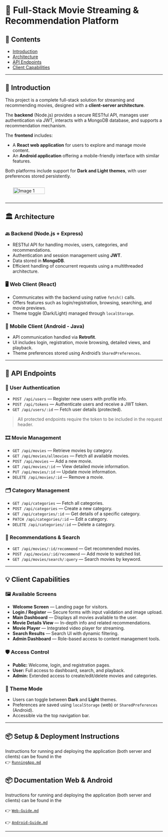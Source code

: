 # 🎥 Full-Stack Movie Streaming & Recommendation Platform

## 📌 Contents
- [Introduction](#introduction)
- [Architecture](#architecture)
- [API Endpoints](#api-endpoints)
- [Client Capabilities](#client-capabilities)

---

## 🧾 Introduction
This project is a complete full-stack solution for streaming and recommending movies, designed with a **client-server architecture**.

The **backend** (Node.js) provides a secure RESTful API, manages user authentication via JWT, interacts with a MongoDB database, and supports a recommendation mechanism.

The **frontend** includes:
- A **React web application** for users to explore and manage movie content.
- An **Android application** offering a mobile-friendly interface with similar features.

Both platforms include support for **Dark and Light themes**, with user preferences stored persistently.

<!-- Image Slider Start -->

<div id="slider">
  <figure>
    <img width="600" src="https://github.com/user-attachments/assets/23631b37-142f-44bb-8c9a-3cbe4a1fc4b3" alt="Image 1">
    <img width="600" src="https://github.com/user-attachments/assets/421c5105-c674-4be0-a083-a9ce27e2bd79" alt="Image 2">
    <img width="600" src="https://github.com/user-attachments/assets/b353ec8c-bc48-4ac6-a513-0a8f0862da92" alt="Image 3">
    <img width="600" src="https://github.com/user-attachments/assets/18383e34-ff36-4f71-b5f4-9d4bd6348dca" alt="Image 4">
    <img width="600" src="https://github.com/user-attachments/assets/07834871-4985-48db-a5ad-e0b5ab976dc7" alt="Image 5">
  </figure>
</div>

<style>
#slider {
  overflow: hidden;
  width: 100%;
  margin: auto;
}

#slider figure {
  display: flex;
  width: 500%;
  animation: slide 20s infinite;
}

#slider figure img {
  width: 20%;
}

@keyframes slide {
  0% { transform: translateX(0); }
  20% { transform: translateX(-100%); }
  40% { transform: translateX(-200%); }
  60% { transform: translateX(-300%); }
  80% { transform: translateX(-400%); }
  100% { transform: translateX(-500%); }
}
</style>
<!-- Image Slider End -->

---

## 🏛️ Architecture

### 🔙 Backend (Node.js + Express)
- RESTful API for handling movies, users, categories, and recommendations.
- Authentication and session management using **JWT**.
- Data stored in **MongoDB**.
- Efficient handling of concurrent requests using a multithreaded architecture.

### 🖥️ Web Client (React)
- Communicates with the backend using native `fetch()` calls.
- Offers features such as login/registration, browsing, searching, and movie previews.
- Theme toggle (Dark/Light) managed through `localStorage`.

### 📱 Mobile Client (Android - Java)
- API communication handled via **Retrofit**.
- UI includes login, registration, movie browsing, detailed views, and playback.
- Theme preferences stored using Android’s `SharedPreferences`.

---

## 🔗 API Endpoints

### 👤 User Authentication
- `POST /api/users` — Register new users with profile info.
- `POST /api/tokens` — Authenticate users and receive a JWT token.
- `GET /api/users/:id` — Fetch user details (protected).

> All protected endpoints require the token to be included in the request header.

### 🎞️ Movie Management
- `GET /api/movies` — Retrieve movies by category.
- `GET /api/movies/allmovies` — Fetch all available movies.
- `POST /api/movies` — Add a new movie.
- `GET /api/movies/:id` — View detailed movie information.
- `PUT /api/movies/:id` — Update movie information.
- `DELETE /api/movies/:id` — Remove a movie.

### 🗂️ Category Management
- `GET /api/categories` — Fetch all categories.
- `POST /api/categories` — Create a new category.
- `GET /api/categories/:id` — Get details of a specific category.
- `PATCH /api/categories/:id` — Edit a category.
- `DELETE /api/categories/:id` — Delete a category.

### 🎯 Recommendations & Search
- `GET /api/movies/:id/recommend` — Get recommended movies.
- `POST /api/movies/:id/recommend` — Add movie to watched list.
- `GET /api/movies/search/:query` — Search movies by keyword.

---

## 💡 Client Capabilities

### 🖼️ Available Screens
- **Welcome Screen** — Landing page for visitors.
- **Login / Register** — Secure forms with input validation and image upload.
- **Main Dashboard** — Displays all movies available to the user.
- **Movie Details View** — In-depth info and related recommendations.
- **Movie Player** — Integrated video player for streaming.
- **Search Results** — Search UI with dynamic filtering.
- **Admin Dashboard** — Role-based access to content management tools.

### 🛡️ Access Control
- **Public:** Welcome, login, and registration pages.
- **User:** Full access to dashboard, search, and playback.
- **Admin:** Extended access to create/edit/delete movies and categories.

### 🎨 Theme Mode
- Users can toggle between **Dark** and **Light** themes.
- Preferences are saved using `localStorage` (web) or `SharedPreferences` (Android).
- Accessible via the top navigation bar.

---

## 📦 **Setup & Deployment Instructions**

Instructions for running and deploying the application (both server and clients) can be found in the  
👉 [`RunningApp.md`](Wiki/RunningApp.md)
## 📦 **Documentation Web & Android**

Instructions for running and deploying the application (both server and clients) can be found in the

👉 [`Web-Guide.md`](Wiki/Web-Guide.md)

👉 [`Android-Guide.md`](Wiki/Android-Guide.md)

---
